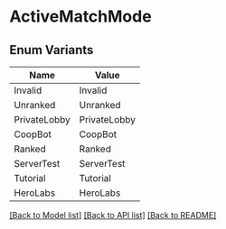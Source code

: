 # ActiveMatchMode

## Enum Variants

| Name | Value |
|---- | -----|
| Invalid | Invalid |
| Unranked | Unranked |
| PrivateLobby | PrivateLobby |
| CoopBot | CoopBot |
| Ranked | Ranked |
| ServerTest | ServerTest |
| Tutorial | Tutorial |
| HeroLabs | HeroLabs |


[[Back to Model list]](../README.md#documentation-for-models) [[Back to API list]](../README.md#documentation-for-api-endpoints) [[Back to README]](../README.md)


